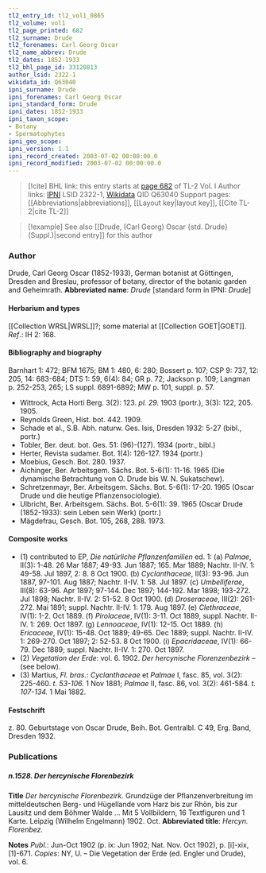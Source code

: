 ```yaml
---
tl2_entry_id: tl2_vol1_0865
tl2_volume: vol1
tl2_page_printed: 682
tl2_surname: Drude
tl2_forenames: Carl Georg Oscar
tl2_name_abbrev: Drude
tl2_dates: 1852-1933
tl2_bhl_page_id: 33120813
author_lsid: 2322-1
wikidata_id: Q63040
ipni_surname: Drude
ipni_forenames: Carl Georg Oscar
ipni_standard_form: Drude
ipni_dates: 1852-1933
ipni_taxon_scope: 
- Botany
- Spermatophytes
ipni_geo_scope: 
ipni_version: 1.1
ipni_record_created: 2003-07-02 00:00:00.0
ipni_record_modified: 2003-07-02 00:00:00.0
---
```


> [!cite] BHL link: this entry starts at [page 682](https://www.biodiversitylibrary.org/page/33120813) of TL-2 Vol. I
> Author links: [IPNI](https://www.ipni.org/a/2322-1) LSID 2322-1, [Wikidata](https://www.wikidata.org/wiki/Q63040) QID Q63040
> Support pages: [[Abbreviations|abbreviations]], [[Layout key|layout key]], [[Cite TL-2|cite TL-2]]

> [!example] See also [[Drude, (Carl Georg) Oscar {std. Drude} (Suppl.)|second entry]] for this author

### Author

Drude, Carl Georg Oscar (1852-1933), German botanist at Göttingen, Dresden and Breslau, professor of botany, director of the botanic garden and Geheimrath. 
**Abbreviated name**: *Drude* \[standard form in IPNI: *Drude*\]

#### Herbarium and types

[[Collection WRSL|WRSL]]?; some material at [[Collection GOET|GOET]].
*Ref*.: IH 2: 168.

#### Bibliography and biography

Barnhart 1: 472; BFM 1675; BM 1: 480, 6: 280; Bossert p. 107; CSP 9: 737, 12: 205, 14: 683-684; DTS 1: 59, 6(4): 84; GR p. 72; Jackson p. 109; Langman p. 252-253, 265; LS suppl. 6891-6892; MW p. 101, suppl. p. 57.
- Wittrock, Acta Horti Berg. 3(2): 123. *pl. 29.* 1903 (portr.), 3(3): 122, 205. 1905.
- Reynolds Green, Hist. bot. 442. 1909.
- Schade et al., S.B. Abh. naturw. Ges. Isis, Dresden 1932: 5-27 (bibl., portr.)
- Tobler, Ber. deut. bot. Ges. 51: (96)-(127). 1934 (portr., bibl.)
- Herter, Revista sudamer. Bot. 1(4): 126-127. 1934 (portr.)
- Moebius, Gesch. Bot. 280. 1937.
- Aichinger, Ber. Arbeitsgem. Sächs. Bot. 5-6(1): 11-16. 1965 (Die dynamische Betrachtung von O. Drude bis W. N. Sukatschew).
- Schretzenmayr, Ber. Arbeitsgem. Sächs. Bot. 5-6(1): 17-20. 1965 (Oscar Drude und die heutige Pflanzensociologie).
- Ulbricht, Ber. Arbeitsgem. Sächs. Bot. 5-6(1): 39. 1965 (Oscar Drude (1852-1933): sein Leben sein Werk) (portr.)
- Mägdefrau, Gesch. Bot. 105, 268, 288. 1973.

#### Composite works

- (1) contributed to EP, *Die natürliche Pflanzenfamilien* ed. 1:
(a) *Palmae*, II(3): 1-48. 26 Mar 1887; 49-93. Jun 1887; 165. Mar 1889; Nachtr. II-IV. 1: 49-58. Jul 1897, 2: 8. 8 Oct 1900.
(b) *Cyclanthaceae*, II(3): 93-96. Jun 1887, 97-101. Aug 1887; Nachtr. II-IV. 1: 58. Jul 1897.
(c) *Umbelliferae*, III(8): 63-96. Apr 1897; 97-144. Dec 1897; 144-192. Mar 1898; 193-272. Jul 1898; Nachtr. II-IV. 2: 51-52. 8 Oct 1900.
(d) *Droseraceae*, III(2): 261-272. Mai 1891; suppl. Nachtr. II-IV. 1: 179. Aug 1897.
(e) *Clethraceae*, IV(1): 1-2. Oct 1889.
(f) *Pirolaceae*, IV(1): 3-11. Oct 1889, suppl. Nachtr. II-IV. 1: 269. Oct 1897.
(g) *Lennoaceae*, IV(1): 12-15. Oct 1889.
(h) *Ericaceae*, IV(1): 15-48. Oct 1889; 49-65. Dec 1889; suppl. Nachtr. II-IV. 1: 269-270. Oct 1897; 2: 52-53. 8 Oct 1900.
(i) *Epacridaceae*, IV(1): 66-79. Dec 1889; suppl. Nachtr. II-IV. 1: 270. Oct 1897.
- (2) *Vegetation der Erde*: vol. 6. 1902. *Der hercynische Florenzenbezirk* – (see below).
- (3) Martius, *Fl. bras.*: *Cyclanthaceae* et *Palmae* I, fasc. 85, vol. 3(2): 225-460. *t. 53-106.* 1 Nov 1881; *Palmae* II, fasc. 86, vol. 3(2): 461-584. *t. 107-134.* 1 Mai 1882.

#### Festschrift

z. 80. Geburtstage von Oscar Drude, Beih. Bot. Gentralbl. C 49, Erg. Band, Dresden 1932.

### Publications

##### n.1528. Der hercynische Florenbezirk

**Title**
*Der hercynische Florenbezirk*. Grundzüge der Pflanzenverbreitung im mitteldeutschen Berg- und Hügellande vom Harz bis zur Rhön, bis zur Lausitz und dem Böhmer Walde ... Mit 5 Vollbildern, 16 Textfiguren und 1 Karte. Leipzig (Wilhelm Engelmann) 1902. Oct.
**Abbreviated title**: *Hercyn. Florenbez.*

**Notes**
*Publ*.: Jun-Oct 1902 (p. ix: Jun 1902; Nat. Nov. Oct 1902), p. \[i\]-xix, \[1\]-671. *Copies*: NY, U. – Die Vegetation der Erde (ed. Engler und Drude), vol. 6.

